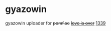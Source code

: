 gyazowin
========

gyazowin uploader for ~~pomf.se~~ ~~[love is over](http://img.loveisover.me)~~ [1339](http://1339.cf)
